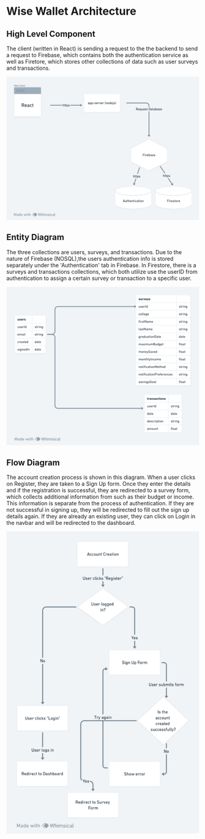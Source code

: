 # Wise Wallet Architecture

## High Level Component
The client (written in React) is sending a request to the the backend to send a request to Firebase, which contains both the authentication service as well as Firetore, which stores other collections of data such as user surveys and transactions.

![alt text](high-level-component.png)

## Entity Diagram
The three collections are users, surveys, and transactions. Due to the nature of Firebase (NOSQL),the users authentication info is stored separately under the 'Authentication' tab in Firebase. In Firestore, there is a surveys and transactions collections, which both utilize use the userID from authentication to assign a certain survey or transaction to a specific user.

![alt text](entity-diagram.png)

## Flow Diagram
The account creation process is shown in this diagram. When a user clicks on Register, they are taken to a Sign Up form. Once they enter the details and if the registration is successful, they are redirected to a survey form, which collects additional information from such as their budget or income. This information is separate from the process of authentication. If they are not successful in signing up, they will be redirected to fill out the sign up details again. If they are already an existing user, they can click on Login in the navbar and will be redirected to the dashboard.

![alt text](flow-diagram.png)